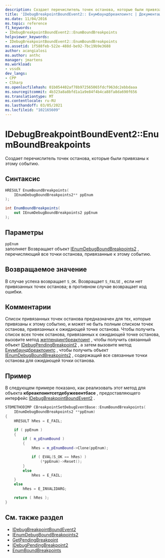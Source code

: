 ```yaml
---
description: Создает перечислитель точек останова, которые были привязаны к этому событию.
title: 'IDebugBreakpointBoundEvent2:: Енумбаундбреакпоинтс | Документация Майкрософт'
ms.date: 11/04/2016
ms.topic: reference
f1_keywords:
- IDebugBreakpointBoundEvent2::EnumBoundBreakpoints
helpviewer_keywords:
- IDebugBreakpointBoundEvent2::EnumBoundBreakpoints
ms.assetid: 1f588feb-522e-488d-be92-7bc19b9e3688
author: acangialosi
ms.author: anthc
manager: jmartens
ms.workload:
- vssdk
dev_langs:
- CPP
- CSharp
ms.openlocfilehash: 01b054402af78b972565065fdcf963dc2ebbdaaa
ms.sourcegitcommit: 4b323a8a8bfd1a1a9e84f4b4ca88fa8da690f656
ms.translationtype: MT
ms.contentlocale: ru-RU
ms.lasthandoff: 03/05/2021
ms.locfileid: "102165609"
---
```

# <a name="idebugbreakpointboundevent2enumboundbreakpoints"></a>IDebugBreakpointBoundEvent2::EnumBoundBreakpoints
Создает перечислитель точек останова, которые были привязаны к этому событию.

## <a name="syntax"></a>Синтаксис

```cpp
HRESULT EnumBoundBreakpoints( 
    IEnumDebugBoundBreakpoints2** ppEnum
);
```

```csharp
int EnumBoundBreakpoints( 
    out IEnumDebugBoundBreakpoints2 ppEnum
);
```

## <a name="parameters"></a>Параметры
`ppEnum`\
заполняет Возвращает объект [IEnumDebugBoundBreakpoints2](../../../extensibility/debugger/reference/ienumdebugboundbreakpoints2.md) , перечисляющий все точки останова, привязанные к этому событию.

## <a name="return-value"></a>Возвращаемое значение
В случае успеха возвращает `S_OK`. Возвращает `S_FALSE` , если нет привязанных точек останова; в противном случае возвращает код ошибки.

## <a name="remarks"></a>Комментарии
Список привязанных точек останова предназначен для тех, которые привязаны к этому событию, и может не быть полным списком точек останова, привязанных к ожидающей точке останова. Чтобы получить список всех точек останова, привязанных к ожидающей точке останова, вызовите метод [жетпендингбреакпоинт](../../../extensibility/debugger/reference/idebugbreakpointboundevent2-getpendingbreakpoint.md) , чтобы получить связанный объект [IDebugPendingBreakpoint2](../../../extensibility/debugger/reference/idebugpendingbreakpoint2.md) , а затем вызовите метод [Енумбаундбреакпоинтс](../../../extensibility/debugger/reference/idebugpendingbreakpoint2-enumboundbreakpoints.md) , чтобы получить объект [IEnumDebugBoundBreakpoints2](../../../extensibility/debugger/reference/ienumdebugboundbreakpoints2.md) , содержащий все связанные точки останова для ожидающей точки останова.

## <a name="example"></a>Пример
В следующем примере показано, как реализовать этот метод для объекта **кбреакпоинтсетдебужевентбасе** , предоставляющего интерфейс [IDebugBreakpointBoundEvent2](../../../extensibility/debugger/reference/idebugbreakpointboundevent2.md) .

```cpp
STDMETHODIMP CBreakpointSetDebugEventBase::EnumBoundBreakpoints(
    IEnumDebugBoundBreakpoints2 **ppEnum)
{
    HRESULT hRes = E_FAIL;

    if ( ppEnum )
    {
        if ( m_pEnumBound )
        {
            hRes = m_pEnumBound->Clone(ppEnum);

            if ( EVAL(S_OK == hRes) )
                (*ppEnum)->Reset();
        }
        else
            hRes = E_FAIL;
    }
    else
        hRes = E_INVALIDARG;

    return ( hRes );
}
```

## <a name="see-also"></a>См. также раздел
- [IDebugBreakpointBoundEvent2](../../../extensibility/debugger/reference/idebugbreakpointboundevent2.md)
- [IEnumDebugBoundBreakpoints2](../../../extensibility/debugger/reference/ienumdebugboundbreakpoints2.md)
- [GetPendingBreakpoint](../../../extensibility/debugger/reference/idebugbreakpointboundevent2-getpendingbreakpoint.md)
- [IDebugPendingBreakpoint2](../../../extensibility/debugger/reference/idebugpendingbreakpoint2.md)
- [EnumBoundBreakpoints](../../../extensibility/debugger/reference/idebugpendingbreakpoint2-enumboundbreakpoints.md)
